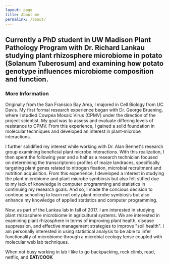 ```yaml
---
layout: page
title: About me
permalink: /about/
---
```


## Currently a PhD student in UW Madison Plant Pathology Program with Dr. Richard Lankau studying plant rhizosphere microbiome in potato (Solanum Tuberosum) and examining how potato genotype influences microbiome composition and function. 

### More Information

Originally from the San Fransico Bay Area, I majored in Cell Biology from UC Davis. My first formal research experience began with Dr. George Bruening, where I studied Cowpea Mosaic Virus (CPMV) under the direction of the project scientist. My goal was to assess and evaluate differing levels of resistance to CPMV. From this experience, I gained a solid foundation in molecular techniques and developed an interest in plant-microbe interactions. 

I further solidified my interest while working with Dr. Alan Bennet's research group examining beneficial plant microbe interactions. With this realization, I then spent the following year and a half as a research technician focused on determining the transcriptomic profiles of maize landraces, specifically targeting plant genes related to nitrogen fixation, microbial recruitment and nutrition acquisition. From this experience, I developed a interest in studying the plant microbiome and plant microbe symbiosis but also felt stifled due to my lack of knowledge in computer programming and statistics in continuing my research goals. And so, I made the concious decision to continue schooling to learn not only plant microbe symbiosis but also enhance my knowledge of applied statistics and computer programming. 

Now, as part of the Lankau lab in fall of 2017. I am interested in studying plant rhizosphere microbiome in agricultural systems. We are interested in examining plant rhizosphere in terms of improving plant health, disease suppression, and effective management strategies to improve "soil health". I am personally interested in using statistical analysis to be able to infer functionality of microbiome through a microbial ecology lense coupled with molecular web lab techniques.

When not busy working in lab I like to go backpacking, rock climb, read, netflix, and **EAT/COOK**
